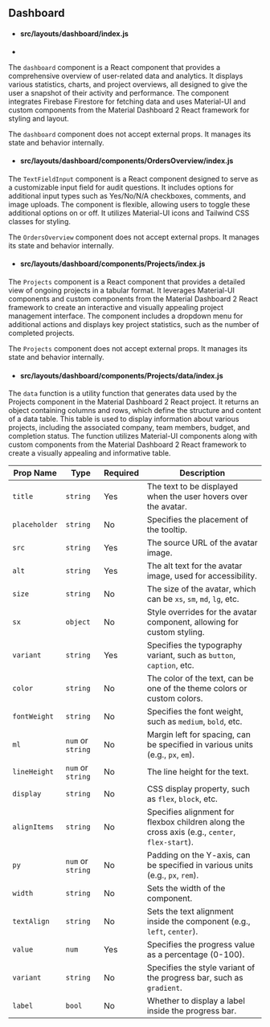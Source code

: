 ## Dashboard

* #### src/layouts/dashboard/index.js
* 
The `dashboard` component is a React component that provides a comprehensive overview of user-related data and analytics. It displays various statistics, charts, and project overviews, all designed to give the user a snapshot of their activity and performance. The component integrates Firebase Firestore for fetching data and uses Material-UI and custom components from the Material Dashboard 2 React framework for styling and layout.

The `dashboard` component does not accept external props. It manages its state and behavior internally.

* #### src/layouts/dashboard/components/OrdersOverview/index.js
  
The `TextFieldInput` component is a React component designed to serve as a customizable input field for audit questions. It includes options for additional input types such as Yes/No/N/A checkboxes, comments, and image uploads. The component is flexible, allowing users to toggle these additional options on or off. It utilizes Material-UI icons and Tailwind CSS classes for styling.

The `OrdersOverview` component does not accept external props. It manages its state and behavior internally.

* #### src/layouts/dashboard/components/Projects/index.js
  
The `Projects` component is a React component that provides a detailed view of ongoing projects in a tabular format. It leverages Material-UI components and custom components from the Material Dashboard 2 React framework to create an interactive and visually appealing project management interface. The component includes a dropdown menu for additional actions and displays key project statistics, such as the number of completed projects.

The `Projects` component does not accept external props. It manages its state and behavior internally.

* #### src/layouts/dashboard/components/Projects/data/index.js

The `data` function is a utility function that generates data used by the Projects component in the Material Dashboard 2 React project. It returns an object containing columns and rows, which define the structure and content of a data table. This table is used to display information about various projects, including the associated company, team members, budget, and completion status. The function utilizes Material-UI components along with custom components from the Material Dashboard 2 React framework to create a visually appealing and informative table.

| Prop Name       | Type              | Required | Description                                                                                       |
|-----------------|-------------------|----------|---------------------------------------------------------------------------------------------------|
| `title`         | `string`         | Yes      | The text to be displayed when the user hovers over the avatar.                                    |
| `placeholder`   | `string`            | No       | Specifies the placement of the tooltip.                                                           |
| `src`           | `string`            | Yes      | The source URL of the avatar image.                                                               |
| `alt`           | `string`            | Yes      | The alt text for the avatar image, used for accessibility.                                        |
| `size`          | `string`            | No       | The size of the avatar, which can be `xs`, `sm`, `md`, `lg`, etc.                                 |
| `sx`            | `object`            | No       | Style overrides for the avatar component, allowing for custom styling.                            |
| `variant`       | `string`            | Yes      | Specifies the typography variant, such as `button`, `caption`, etc.                               |
| `color`         | `string`            | No       | The color of the text, can be one of the theme colors or custom colors.                           |
| `fontWeight`    | `string`            | No       | Specifies the font weight, such as `medium`, `bold`, etc.                                         |
| `ml`            | `num` or `string`  | No       | Margin left for spacing, can be specified in various units (e.g., `px`, `em`).                    |
| `lineHeight`    | `num` or `string`  | No       | The line height for the text.                                                                     |
| `display`       | `string`            | No       | CSS display property, such as `flex`, `block`, etc.                                               |
| `alignItems`    | `string`            | No       | Specifies alignment for flexbox children along the cross axis (e.g., `center`, `flex-start`).     |
| `py`            | `num` or `string`  | No       | Padding on the Y-axis, can be specified in various units (e.g., `px`, `rem`).                     |
| `width`         | `string`            | No       | Sets the width of the component.                                                                  |
| `textAlign`     | `string`            | No       | Sets the text alignment inside the component (e.g., `left`, `center`).                            |
| `value`         | `num`            | Yes      | Specifies the progress value as a percentage (0-100).                                             |
| `variant`       | `string`            | No       | Specifies the style variant of the progress bar, such as `gradient`.                              |
| `label`         | `bool`           | No       | Whether to display a label inside the progress bar.                                               |

